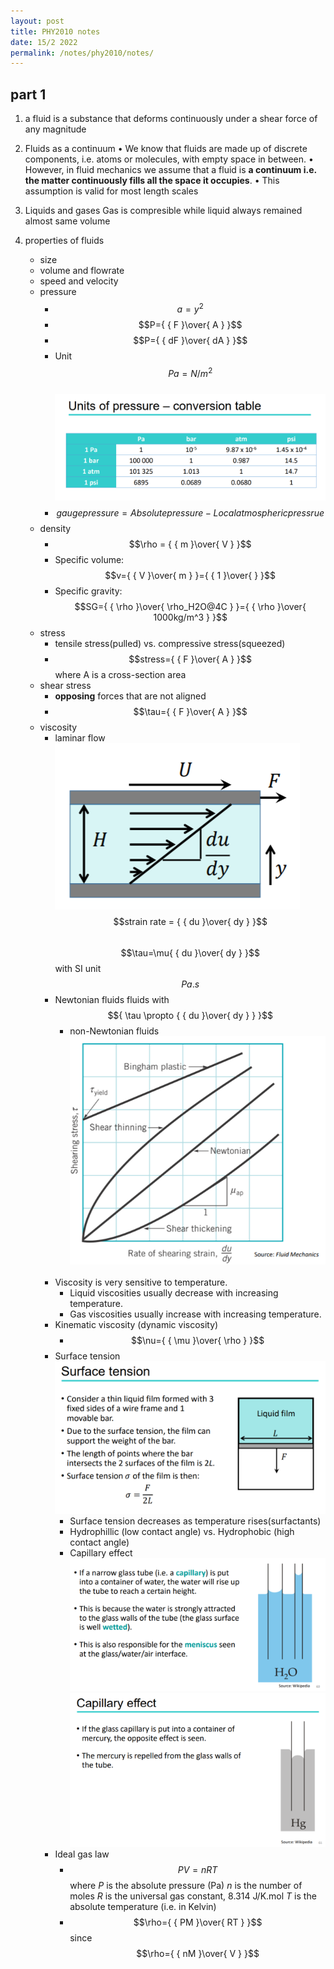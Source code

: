 ```yaml
---
layout: post
title: PHY2010 notes
date: 15/2 2022
permalink: /notes/phy2010/notes/
---
```


## part 1

1. a fluid is a substance that deforms continuously under a shear force of any magnitude

2. Fluids as a continuum
    • We know that fluids are made up of discrete components, i.e. atoms
    or molecules, with empty space in between.
    • However, in fluid mechanics we assume that a fluid is **a continuum i.e. the matter continuously fills all the space it occupies**.
    • This assumption is valid for most length scales

3. Liquids and gases
   Gas is compresible while liquid always remained almost same volume

4. properties of fluids
    - size
    - volume and flowrate
    - speed and velocity
    - pressure
      - $$a=y^2$$
      - $$P={ { F }\over{ A } }$$
      - $$P={ { dF }\over{ dA } }$$
      - Unit $$Pa=N/m^2$$
        <br>
      ![units of pressure](Assets/imgs/cha1_1.png)
      - $$gauge pressure = Absolute pressure - Local atmospheric pressrue$$
    - density
      - $$\rho = { { m }\over{ V } }$$
      - Specific volume: $$v={ { V }\over{ m } }={ { 1 }\over{  } }$$
      - Specific gravity: $$SG={ { \rho }\over{ \rho_H2O@4C } }={ { \rho }\over{ 1000kg/m^3 } }$$
    - stress
      - tensile stress(pulled) vs. compressive stress(squeezed)
      - $$stress={ { F }\over{ A } }$$ where A is a cross-section area
    - shear stress
      - **opposing** forces that are not aligned
      - $$\tau={ { F }\over{ A } }$$
    - viscosity
      - laminar flow
        ![laminar flow](Assets/imgs/cha1_2.png)
        <br>
        $$strain rate = { { du }\over{ dy } }$$
        <br>
        $$\tau=\mu{ { du }\over{ dy } }$$ with SI unit $$Pa.s$$
      - Newtonian fluids
        fluids with $${ \tau \propto { { du }\over{ dy } } }$$
        - non-Newtonian fluids
         ![non-newtonian fluids](Assets/imgs/cha1_3.png)
         <br>
      - Viscosity is very sensitive to temperature.
         - Liquid viscosities usually decrease with increasing temperature.
         - Gas viscosities usually increase with increasing temperature.
      - Kinematic viscosity (dynamic viscosity)
        - $$\nu={ { \mu }\over{ \rho } }$$
      - Surface tension
        ![surface tension](Assets/imgs/cha1_4.png)
        - Surface tension decreases as temperature rises(surfactants)
        - Hydrophillic (low contact angle) vs. Hydrophobic (high contact angle)
        - Capillary effect
          ![Capillary effect of glass and water](Assets/imgs/cha1_5.png)
          <br>
          ![Capillary effect with mercury and water](Assets/imgs/cha1_6.png)
      - Ideal gas law
        - $$PV=nRT$$
          where *P* is the absolute pressure (Pa)
          *n* is the number of moles
          *R* is the universal gas constant, 8.314 J/K.mol
          *T* is the absolute temperature (i.e. in Kelvin)
        - $$\rho={ { PM }\over{ RT } }$$ since $$\rho={ { nM }\over{ V } }$$